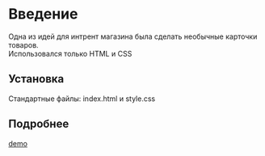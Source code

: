 # Введение
Одна из идей для интрент магазина была сделать необычные карточки товаров.  
Использовался только HTML и CSS

## Установка

Стандартные файлы: index.html и style.css

## Подробнее
[demo](https://ilyasrv.github.io/cards/)
